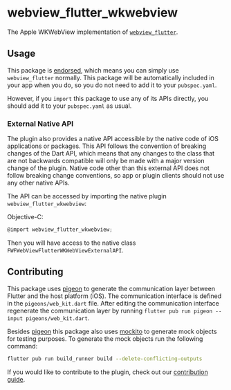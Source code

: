 # webview\_flutter\_wkwebview

The Apple WKWebView implementation of [`webview_flutter`][1].

## Usage

This package is [endorsed][2], which means you can simply use `webview_flutter`
normally. This package will be automatically included in your app when you do,
so you do not need to add it to your `pubspec.yaml`.

However, if you `import` this package to use any of its APIs directly, you
should add it to your `pubspec.yaml` as usual.

### External Native API

The plugin also provides a native API accessible by the native code of iOS applications or packages.
This API follows the convention of breaking changes of the Dart API, which means that any changes to
the class that are not backwards compatible will only be made with a major version change of the
plugin. Native code other than this external API does not follow breaking change conventions, so
app or plugin clients should not use any other native APIs.

The API can be accessed by importing the native plugin `webview_flutter_wkwebview`:

Objective-C:

```objectivec
@import webview_flutter_wkwebview;
```

Then you will have access to the native class `FWFWebViewFlutterWKWebViewExternalAPI`.

## Contributing

This package uses [pigeon][3] to generate the communication layer between Flutter and the host
platform (iOS). The communication interface is defined in the `pigeons/web_kit.dart`
file. After editing the communication interface regenerate the communication layer by running
`flutter pub run pigeon --input pigeons/web_kit.dart`.

Besides [pigeon][3] this package also uses [mockito][4] to generate mock objects for testing
purposes. To generate the mock objects run the following command:
```bash
flutter pub run build_runner build --delete-conflicting-outputs
```

If you would like to contribute to the plugin, check out our [contribution guide][5].

[1]: https://pub.dev/packages/webview_flutter
[2]: https://flutter.dev/docs/development/packages-and-plugins/developing-packages#endorsed-federated-plugin
[3]: https://pub.dev/packages/pigeon
[4]: https://pub.dev/packages/mockito
[5]: https://github.com/flutter/packages/blob/main/CONTRIBUTING.md
